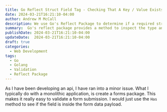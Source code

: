 ```yaml
---
title: Go Reflect Struct Field Tag - Checking That A Key / Value Exists
date: 2024-03-21T16:21:10-04:00
author: Andrew M McCall
description: We use Go's Reflect Package to determine if a required struct key/tag exists 
summary:  Go's reflect package provides a method to inspect the type and value of variables at runtime.  This standard library package is useful for working with abitrary types, or working with objects when we don't know the value until runtime.  In this example, we will use it the reflect pacakge to build an isRequired helper in golang.  
publishDate: 2024-03-21T16:21:10-04:00
updateDate:  2024-03-21T16:21:10-04:00
draft: true
categories:
  - Web Development
tags:
  - Go
  - Golang
  - Validation
  - Reflect Package
---
```


As I have been developing an api, I have ran into a minor issue.  What I typically do with a monolithic application, is create a forms package.  This makes it really easy to validate a form submission.  I would just use the `Has` method to see if the field is inside the form data payload.  


